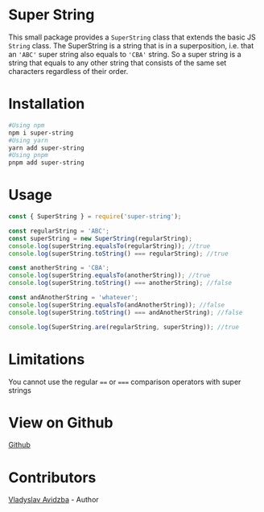 # Super String

This small package provides a `SuperString` class that extends the basic JS `String` class.
The SuperString is a string that is in a superposition, i.e. that an `'ABC'` super string also equals to `'CBA'` string.
So a super string is a string that equals to any other string that consists of the same set characters regardless of their order.

# Installation

```BASH
#Using npm
npm i super-string
#Using yarn
yarn add super-string
#Using pnpm
pnpm add super-string
```

# Usage

```javascript
const { SuperString } = require('super-string');

const regularString = 'ABC';
const superString = new SuperString(regularString);
console.log(superString.equalsTo(regularString)); //true
console.log(superString.toString() === regularString); //true

const anotherString = 'CBA';
console.log(superString.equalsTo(anotherString)); //true
console.log(superString.toString() === anotherString); //false

const andAnotherString = 'whatever';
console.log(superString.equalsTo(andAnotherString)); //false
console.log(superString.toString() === andAnotherString); //false

console.log(SuperString.are(regularString, superString)); //true
```

# Limitations
You cannot use the regular `==` or `===` comparison operators with super strings

# View on Github
[Github](https://github.com/vladmw5/super-string)

# Contributors

[Vladyslav Avidzba](https://github.com/vladmw5) - Author
